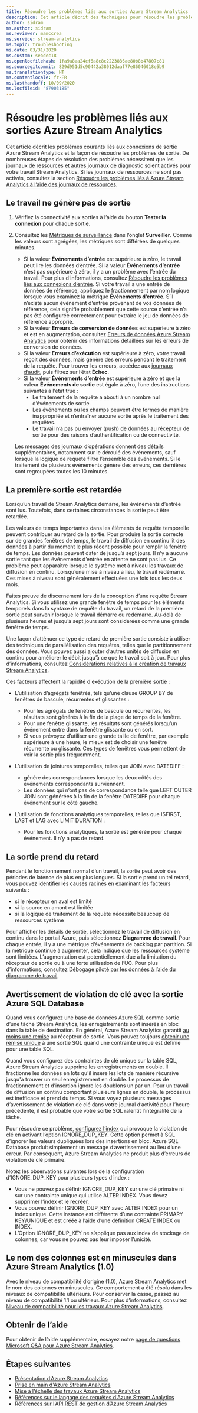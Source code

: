 ```yaml
---
title: Résoudre les problèmes liés aux sorties Azure Stream Analytics
description: Cet article décrit des techniques pour résoudre les problèmes liés aux connexions de sortie dans les travaux Azure Stream Analytics.
author: sidram
ms.author: sidram
ms.reviewer: mamccrea
ms.service: stream-analytics
ms.topic: troubleshooting
ms.date: 03/31/2020
ms.custom: seodec18
ms.openlocfilehash: 1fa9a8aa24cf6a8c8c2223836ae80b8b47807c81
ms.sourcegitcommit: 829d951d5c90442a38012daaf77e86046018e5b9
ms.translationtype: HT
ms.contentlocale: fr-FR
ms.lasthandoff: 10/09/2020
ms.locfileid: "87903185"
---
```

# <a name="troubleshoot-azure-stream-analytics-outputs"></a>Résoudre les problèmes liés aux sorties Azure Stream Analytics

Cet article décrit les problèmes courants liés aux connexions de sortie Azure Stream Analytics et la façon de résoudre les problèmes de sortie. De nombreuses étapes de résolution des problèmes nécessitent que les journaux de ressources et autres journaux de diagnostic soient activés pour votre travail Stream Analytics. Si les journaux de ressources ne sont pas activés, consultez la section [Résoudre les problèmes liés à Azure Stream Analytics à l’aide des journaux de ressources](stream-analytics-job-diagnostic-logs.md).

## <a name="the-job-doesnt-produce-output"></a>Le travail ne génère pas de sortie

1. Vérifiez la connectivité aux sorties à l’aide du bouton **Tester la connexion** pour chaque sortie.
1. Consultez les [Métriques de surveillance](stream-analytics-monitoring.md) dans l’onglet **Surveiller**. Comme les valeurs sont agrégées, les métriques sont différées de quelques minutes.

   * Si la valeur **Événements d’entrée** est supérieure à zéro, le travail peut lire les données d’entrée. Si la valeur **Événements d’entrée** n’est pas supérieure à zéro, il y a un problème avec l’entrée du travail. Pour plus d’informations, consultez [Résoudre les problèmes liés aux connexions d’entrée](stream-analytics-troubleshoot-input.md). Si votre travail a une entrée de données de référence, appliquez le fractionnement par nom logique lorsque vous examinez la métrique **Événements d’entrée**. S’il n’existe aucun événement d’entrée provenant de vos données de référence, cela signifie probablement que cette source d’entrée n’a pas été configurée correctement pour extraire le jeu de données de référence approprié.
   * Si la valeur **Erreurs de conversion de données** est supérieure à zéro et est en augmentation, consultez [Erreurs de données Azure Stream Analytics](data-errors.md) pour obtenir des informations détaillées sur les erreurs de conversion de données.
   * Si la valeur **Erreurs d’exécution** est supérieure à zéro, votre travail reçoit des données, mais génère des erreurs pendant le traitement de la requête. Pour trouver les erreurs, accédez aux [journaux d’audit](../azure-resource-manager/management/view-activity-logs.md), puis filtrez sur l’état **Échec**.
   * Si la valeur **Événements d’entrée** est supérieure à zéro et que la valeur **Événements de sortie** est égale à zéro, l’une des instructions suivantes a l’état true :
      * Le traitement de la requête a abouti à un nombre nul d’événements de sortie.
      * Les événements ou les champs peuvent être formés de manière inappropriée et n’entraîner aucune sortie après le traitement des requêtes.
      * Le travail n’a pas pu envoyer (push) de données au récepteur de sortie pour des raisons d’authentification ou de connectivité.

   Les messages des journaux d’opérations donnent des détails supplémentaires, notamment sur le déroulé des événements, sauf lorsque la logique de requête filtre l’ensemble des événements. Si le traitement de plusieurs événements génère des erreurs, ces dernières sont regroupées toutes les 10 minutes.

## <a name="the-first-output-is-delayed"></a>La première sortie est retardée

Lorsqu’un travail de Stream Analytics démarre, les événements d’entrée sont lus. Toutefois, dans certaines circonstances la sortie peut être retardée.

Les valeurs de temps importantes dans les éléments de requête temporelle peuvent contribuer au retard de la sortie. Pour produire la sortie correcte sur de grandes fenêtres de temps, le travail de diffusion en continu lit des données à partir du moment le plus récent possible pour remplir la fenêtre de temps. Les données peuvent dater de jusqu’à sept jours. Il n’y a aucune sortie tant que les événements d’entrée en attente ne sont pas lus. Ce problème peut apparaître lorsque le système met à niveau les travaux de diffusion en continu. Lorsqu’une mise à niveau a lieu, le travail redémarre. Ces mises à niveau sont généralement effectuées une fois tous les deux mois.

Faites preuve de discernement lors de la conception d’une requête Stream Analytics. Si vous utilisez une grande fenêtre de temps pour les éléments temporels dans la syntaxe de requête du travail, un retard de la première sortie peut survenir lorsque le travail démarre ou redémarre. Au-delà de plusieurs heures et jusqu’à sept jours sont considérées comme une grande fenêtre de temps.

Une façon d’atténuer ce type de retard de première sortie consiste à utiliser des techniques de parallélisation des requêtes, telles que le partitionnement des données. Vous pouvez aussi ajouter d’autres unités de diffusion en continu pour améliorer le débit jusqu’à ce que le travail soit à jour.  Pour plus d’informations, consultez [Considérations relatives à la création de travaux Stream Analytics](stream-analytics-concepts-checkpoint-replay.md).

Ces facteurs affectent la rapidité d'exécution de la première sortie :

* L’utilisation d’agrégats fenêtrés, tels qu’une clause GROUP BY de fenêtres de bascule, récurrentes et glissantes :

  * Pour les agrégats de fenêtres de bascule ou récurrentes, les résultats sont générés à la fin de la plage de temps de la fenêtre.
  * Pour une fenêtre glissante, les résultats sont générés lorsqu’un événement entre dans la fenêtre glissante ou en sort.
  * Si vous prévoyez d’utiliser une grande taille de fenêtre, par exemple supérieure à une heure, le mieux est de choisir une fenêtre récurrente ou glissante. Ces types de fenêtres vous permettent de voir la sortie plus fréquemment.

* L’utilisation de jointures temporelles, telles que JOIN avec DATEDIFF :
  * génère des correspondances lorsque les deux côtés des événements correspondants surviennent.
  * Les données qui n’ont pas de correspondance telle que LEFT OUTER JOIN sont générées à la fin de la fenêtre DATEDIFF pour chaque événement sur le côté gauche.

* L’utilisation de fonctions analytiques temporelles, telles que ISFIRST, LAST et LAG avec LIMIT DURATION :
  * Pour les fonctions analytiques, la sortie est générée pour chaque événement. Il n’y a pas de retard.

## <a name="the-output-falls-behind"></a>La sortie prend du retard

Pendant le fonctionnement normal d’un travail, la sortie peut avoir des périodes de latence de plus en plus longues. Si la sortie prend un tel retard, vous pouvez identifier les causes racines en examinant les facteurs suivants :

* si le récepteur en aval est limité
* si la source en amont est limitée
* si la logique de traitement de la requête nécessite beaucoup de ressources système

Pour afficher les détails de sortie, sélectionnez le travail de diffusion en continu dans le portail Azure, puis sélectionnez **Diagramme de travail**. Pour chaque entrée, il y a une métrique d’événements de backlog par partition. Si la métrique continue à augmenter, cela indique que les ressources système sont limitées. L’augmentation est potentiellement due à la limitation du récepteur de sortie ou à une forte utilisation de l’UC. Pour plus d’informations, consultez [Débogage piloté par les données à l’aide du diagramme de travail](stream-analytics-job-diagram-with-metrics.md).

## <a name="key-violation-warning-with-azure-sql-database-output"></a>Avertissement de violation de clé avec la sortie Azure SQL Database

Quand vous configurez une base de données Azure SQL comme sortie d’une tâche Stream Analytics, les enregistrements sont insérés en bloc dans la table de destination. En général, Azure Stream Analytics garantit [au moins une remise](https://docs.microsoft.com/stream-analytics-query/event-delivery-guarantees-azure-stream-analytics) au récepteur de sortie. Vous pouvez toujours [obtenir une remise unique]( https://blogs.msdn.microsoft.com/streamanalytics/2017/01/13/how-to-achieve-exactly-once-delivery-for-sql-output/) à une sortie SQL quand une contrainte unique est définie pour une table SQL.

Quand vous configurez des contraintes de clé unique sur la table SQL, Azure Stream Analytics supprime les enregistrements en double. Il fractionne les données en lots qu’il insère les lots de manière récursive jusqu'à trouver un seul enregistrement en double. Le processus de fractionnement et d’insertion ignore les doublons un par un. Pour un travail de diffusion en continu comportant plusieurs lignes en double, le processus est inefficace et prend du temps. Si vous voyez plusieurs messages d’avertissement de violation de clé dans votre journal d’activité pour l’heure précédente, il est probable que votre sortie SQL ralentit l’intégralité de la tâche.

Pour résoudre ce problème, [configurez l’index]( https://docs.microsoft.com/sql/t-sql/statements/create-index-transact-sql) qui provoque la violation de clé en activant l’option IGNORE_DUP_KEY. Cette option permet à SQL d’ignorer les valeurs dupliquées lors des insertions en bloc. Azure SQL Database produit simplement un message d’avertissement au lieu d’une erreur. Par conséquent, Azure Stream Analytics ne produit plus d’erreurs de violation de clé primaire.

Notez les observations suivantes lors de la configuration d’IGNORE_DUP_KEY pour plusieurs types d’index :

* Vous ne pouvez pas définir IGNORE_DUP_KEY sur une clé primaire ni sur une contrainte unique qui utilise ALTER INDEX. Vous devez supprimer l’index et le recréer.  
* Vous pouvez définir IGNORE_DUP_KEY avec ALTER INDEX pour un index unique. Cette instance est différente d’une contrainte PRIMARY KEY/UNIQUE et est créée à l’aide d’une définition CREATE INDEX ou INDEX.  
* L’Option IGNORE_DUP_KEY ne s’applique pas aux index de stockage de colonnes, car vous ne pouvez pas leur imposer l’unicité.  

## <a name="column-names-are-lowercase-in-azure-stream-analytics-10"></a>Le nom des colonnes est en minuscules dans Azure Stream Analytics (1.0)

Avec le niveau de compatibilité d’origine (1.0), Azure Stream Analytics met le nom des colonnes en minuscules. Ce comportement a été résolu dans les niveaux de compatibilité ultérieurs. Pour conserver la casse, passez au niveau de compatibilité 1.1 ou ultérieur. Pour plus d’informations, consultez [Niveau de compatibilité pour les travaux Azure Stream Analytics](https://docs.microsoft.com/azure/stream-analytics/stream-analytics-compatibility-level).

## <a name="get-help"></a>Obtenir de l’aide

Pour obtenir de l’aide supplémentaire, essayez notre [page de questions Microsoft Q&A pour Azure Stream Analytics](https://docs.microsoft.com/answers/topics/azure-stream-analytics.html).

## <a name="next-steps"></a>Étapes suivantes

* [Présentation d’Azure Stream Analytics](stream-analytics-introduction.md)
* [Prise en main d'Azure Stream Analytics](stream-analytics-real-time-fraud-detection.md)
* [Mise à l’échelle des travaux Azure Stream Analytics](stream-analytics-scale-jobs.md)
* [Références sur le langage des requêtes d'Azure Stream Analytics](https://docs.microsoft.com/stream-analytics-query/stream-analytics-query-language-reference)
* [Références sur l’API REST de gestion d’Azure Stream Analytics](https://msdn.microsoft.com/library/azure/dn835031.aspx)
